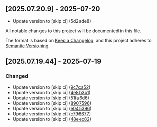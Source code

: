 ## [2025.07.20.9] - 2025-07-20

*   Update version to  [skip ci] (5d2ade8)


All notable changes to this project will be documented in this file.

The format is based on [Keep a Changelog](https://keepachangelog.com/en/1.0.0/),
and this project adheres to [Semantic Versioning](https://semver.org/spec/v2.0.0.html).

## [2025.07.19.44] - 2025-07-19

### Changed

* Update version to  [skip ci] ([9c7ca52](https://github.com/N6REJ/mod_bearslivesearch/commit/9c7ca52))
* Update version to  [skip ci] ([4e8b3b1](https://github.com/N6REJ/mod_bearslivesearch/commit/4e8b3b1))
* Update version to  [skip ci] ([51fa6d6](https://github.com/N6REJ/mod_bearslivesearch/commit/51fa6d6))
* Update version to  [skip ci] ([8907596](https://github.com/N6REJ/mod_bearslivesearch/commit/8907596))
* Update version to  [skip ci] ([e045396](https://github.com/N6REJ/mod_bearslivesearch/commit/e045396))
* Update version to  [skip ci] ([c796677](https://github.com/N6REJ/mod_bearslivesearch/commit/c796677))
* Update version to  [skip ci] ([48eec82](https://github.com/N6REJ/mod_bearslivesearch/commit/48eec82))

